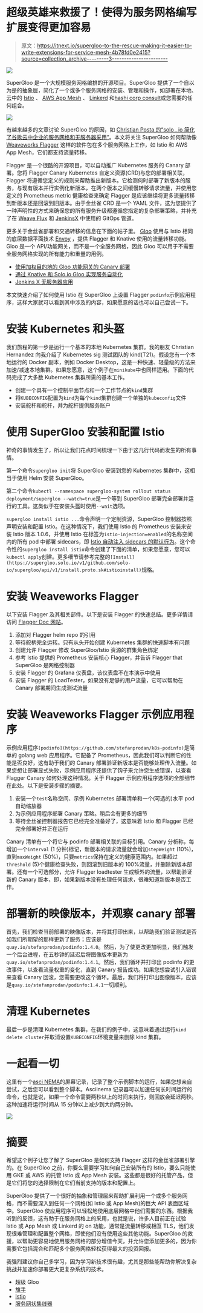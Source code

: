 # 超级英雄来救援了！使得为服务网格编写扩展变得更加容易

> 原文：<https://itnext.io/supergloo-to-the-rescue-making-it-easier-to-write-extensions-for-service-mesh-4b78fd0e2415?source=collection_archive---------3----------------------->

![](img/b0a3d78edb2114463a5a0bbe753868f6.png)

SuperGloo 是一个大规模服务网格编排的开源项目。SuperGloo 提供了一个自以为是的抽象层，简化了一个或多个服务网格的安装、管理和操作，如部署在本地、云中的 [Istio](https://istio.io/) 、 [AWS App Mesh](https://aws.amazon.com/app-mesh/) 、 [Linkerd](https://linkerd.io/) 和[hashi corp consult](https://www.consul.io/)或您需要的任何组合。

![](img/b25f08072f3d3022db9f3bfb2a0a1a9e.png)

有越来越多的文章讨论 SuperGloo 的原因，如 [Christian Posta 的](https://blog.christianposta.com/)[“solo . io 简化了谷歌云中企业的服务网格和无服务器采用”](https://medium.com/solo-io/solo-io-streamlines-service-mesh-and-serverless-adoption-for-enterprises-in-google-cloud-c93b8aa04d81)。本文将关注 SuperGloo 如何帮助像 [Weaveworks Flagger](https://github.com/weaveworks/flagger) 这样的软件包在多个服务网格上工作，如 Istio 和 AWS App Mesh，它们都支持流量转移。

Flagger 是一个很酷的开源项目，可以自动推广 Kubernetes 服务的 Canary 部署。您将 Flagger Canary Kubernetes 自定义资源(CRD)与您的部署相关联，Flagger 将遵循您定义的规则来帮助推出新版本。它检测何时部署了新版本的服务，与现有版本并行实例化新版本，在两个版本之间缓慢转移请求流量，并使用您定义的 Prometheus metric 健康检查来确定 Flagger 是应该继续将更多流量转移到新版本还是回滚到旧版本。由于金丝雀 CRD 是一个 YAML 文件，这为您提供了一种声明性的方式来确保您的所有服务升级都遵循您指定的复杂部署策略，并补充了在 [Weave Flux](https://github.com/weaveworks/flux) 和 [JenkinsX](https://jenkins-x.io/) 中使用的 GitOps 管道。

更多关于金丝雀部署和交通转移的信息在下面的帖子里。 [Gloo](https://gloo.solo.io/) 使用与 Istio 相同的底层数据平面技术 [Envoy](https://www.envoyproxy.io/) ，提供 Flagger 和 Knative 使用的流量转移功能。Gloo 是一个 API/功能网关，而不是一个全服务网格，因此 Gloo 可以用于不需要全服务网格实现的所有能力和重量的用例。

*   [使用加权目的地的 Gloo 功能网关的 Canary 部署](https://scott.cranton.com/canary-deployments-with-weighted-routes.html)
*   [通过 Knative 和 Solo.io Gloo 实现服务自动化](https://scott.cranton.com/knative-and-gloo.html)
*   [Jenkins X 无服务器应用](https://jenkins-x.io/developing/knative/)

本文快速介绍了如何使用 Istio 在 SuperGloo 上设置 Flagger `podinfo`示例应用程序，这样大家就可以看到其中涉及的内容，如果愿意的话也可以自己尝试一下。

# 安装 Kubernetes 和头盔

我们旅程的第一步是运行一个基本的本地 Kubernetes 集群。我的朋友 Christian Hernandez 向我介绍了 Kubernetes sig 测试团队的 kind(T21)。假设您有一个本地运行的 Docker 副本，例如 Docker Desktop，这是一种快速、轻量级的方法来加速/减速本地集群。如果您愿意，这个例子在`minikube`中也同样适用。下面的代码完成了大多数 Kubernetes 集群所需的基本工作。

*   创建一个具有一个控制平面节点和一个工作节点的`kind`集群
*   将`KUBECONFIG`配置为`kind`为每个`kind`集群创建一个单独的`kubeconfig`文件
*   安装舵杆和舵杆，并为舵杆提供服务账户

# 使用 SuperGloo 安装和配置 Istio

神奇的事情发生了，所以让我们花点时间梳理一下由于这几行代码而发生的所有事情。

第一个命令`supergloo init`将 SuperGloo 安装到您的 Kubernetes 集群中，这相当于使用 Helm 安装 SuperGloo。

第二个命令`kubectl --namespace supergloo-system rollout status deployment/supergloo --watch=true`是一个等到 SuperGloo 部署完全部署并运行的工具。这类似于在安装头盔时使用`--wait`选项。

`supergloo install istio ...`命令声明一个定制资源，SuperGloo 控制器按照声明安装和配置 Istio。在这种情况下，我们使用 Istio 的 Prometheus 安装来安装 Istio 版本 1.0.6，并使用 Istio 在标签为`istio-injection=enabled`的名称空间内的所有 pod 中部署 sidecars，即 [Istio 自动注入 sidecars 的默认行为](https://scott.cranton.com/kubectl%20--namespace%20supergloo-system%20rollout%20status%20deployment/supergloo%20--watch=true)。这个命令性的`supergloo install istio`命令创建了下面的清单，如果您愿意，您可以`kubectl apply`创建。更多细节请参考完整的`[Install](https://supergloo.solo.io/v1/github.com/solo-io/supergloo/api/v1/install.proto.sk#istioinstall)`规格。

# 安装 Weaveworks Flagger

以下安装 Flagger 及其相关部件。以下是安装 Flagger 的快速总结。更多详情请访问 [Flagger Doc 网站](https://docs.flagger.app/)。

1.  添加对 Flagger helm repo 的引用
2.  等待舵柄完全运转。只有从头开始创建 Kubernetes 集群的快速脚本有问题
3.  创建允许 Flagger 修改 SuperGloo/Istio 资源的群集角色绑定
4.  参考 Istio 提供的 Prometheus 安装核心 Flagger，并告诉 Flagger that SuperGloo 是网格控制器
5.  安装 Flagger 的 Grafana 仪表盘，该仪表盘不在本演示中使用
6.  安装 Flagger 的 LoadTester，如果没有足够的用户流量，它可以帮助在 Canary 部署期间生成测试流量

# 安装 Weaveworks Flagger 示例应用程序

示例应用程序`[podinfo](https://github.com/stefanprodan/k8s-podinfo)`是简单的 golang web 应用程序。它配备了 Prometheus，因此我们可以判断它的性能是否良好，这有助于我们的 Canary 部署验证新版本是否能够处理传入流量。如果您想让部署显式失败，示例应用程序还提供了钩子来允许您生成错误，以查看 Flagger Canary 如何处理这种情况。关于 Flagger 示例应用程序选项的全部细节在此处。以下是安装步骤的摘要。

1.  安装一个`test`名称空间、示例 Kubernetes 部署清单和一个(可选的)水平 pod 自动缩放器
2.  为示例应用程序部署 Canary 策略。稍后会有更多的细节
3.  等待金丝雀控制器报告它已经完全准备好了，这意味着 Istio 和 Flagger 已经完全部署好并正在运行

Canary 清单有一个将它与 podinfo 部署相关联的目标引用。Canary 分析称，每增加一个`interval` (1 分钟)标记，新版本的请求流量就会增加`stepWeight` (10%)，直到`maxWeight` (50%)，只要`metrics`保持在定义的健康范围内。如果超过`threshold` (5)个健康检查失败，则回滚到旧版本的 100%流量，并删除新版本部署。还有一个可选部分，允许 Flagger loadtester 生成额外的流量，以帮助验证新的 Canary 版本，即，如果新版本没有处理任何请求，很难知道新版本是否工作。

# 部署新的映像版本，并观察 canary 部署

首先，我们检查当前部署的映像版本，并将其打印出来，以帮助我们验证测试是否如我们所期望的那样更新了服务；应该是`quay.io/stefanprodan/podinfo:1.4.0`。然后，为了使更改更加明显，我们触发一个后台进程，在五秒钟的延迟后将图像版本更新为`quay.io/stefanprodan/podinfo:1.4.1`。然后，我们循环并打印出 podinfo 的更改事件，以查看流量权重的变化，直到 Canary 报告成功。如果您想尝试引入错误来查看 Canary 回滚，您需要更改这个循环。最后，我们将打印出图像版本，应该是`quay.io/stefanprodan/podinfo:1.4.1`一切顺利。

# 清理 Kubernetes

最后一步是清理 Kubernetes 集群，在我们的例子中，这意味着通过运行`kind delete cluster`并取消设置`KUBECONFIG`环境变量来删除 kind 集群。

# 一起看一切

这里有一个[asci NEMA](https://asciinema.org/)的屏幕记录，记录了整个示例脚本的运行，如果您想亲自尝试，之后您可以看到整个脚本。Asciinema 记录器可以加速任何长时间运行的命令，也就是说，如果一个命令需要两秒以上的时间来执行，则回放会延迟两秒。这种加速将运行时间从 15 分钟以上减少到大约两分钟。

[![](img/617c2787cef1d8593a386145e97dcd38.png)](https://asciinema.org/a/hUwE6wzhmEkw2KIK74dtNiIfd)

# 摘要

希望这个例子让您了解了 SuperGloo 是如何支持 Flagger 这样的金丝雀部署引擎的。在 SuperGloo 之前，你要么需要学习如何自己安装所有的 Istio，要么只能使用 GKE 或 AWS 的托管 Istio 或 App Mesh 安装。这些都是很好的托管产品，但是它们将您的选择限制在它们当前支持的版本和配置上。

SuperGloo 提供了一个很好的抽象和管理层来帮助扩展利用一个或多个服务网格，而不需要深入到任何一个网格(如 Istio 或 App Mesh)的巨大 API 表面区域中。SuperGloo 使应用程序可以轻松地使用底层网格中他们需要的东西。根据我听到的反馈，这有助于在服务网格上的采用，也就是说，许多人目前正在试验 Istio 或 App Mesh 或 Linkerd 的 on 功能，通常是流量转移或相互 TLS，他们发现很难管理和配置整个网格，即使他们没有使用这些其他功能。SuperGloo 的救援，以帮助更容易地使用服务网格的部分增值今天，并允许您添加更多的，因为你需要它包括混合和匹配多个服务网格轻松获得最大的投资回报。

我强烈建议你自己多学习，因为学习新技术很有趣，尤其是那些能帮助你解决复杂挑战并加速你部署更大更复杂系统的技术。

*   超级 Gloo
*   [旗手](https://docs.flagger.app/)
*   [Istio](https://istio.io/)
*   [服务网状集线器](https://servicemeshhub.io)
